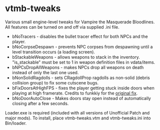 # vtmb-tweaks
Various small engine-level tweaks for Vampire the Masquerade Bloodlines. All features can be turned on and off via supplied .ini file.  
* bNoTracers - disables the bullet tracer effect for both NPCs and the player.
* bNoCorpseDespawn - prevents NPC corpses from despawning until a level transition occurs (a loading screen).
* bStackableWeapons - allows weapons to stack in the inventory. "is_stackable" must be set to 1 in weapon definition files in vdata/items.
* bNPCsDropAllWeapons - makes NPCs drop all weapons on death instead of only the last one used.
* bNonSolidRagdolls - sets CRagdollProp ragdolls as non-solid (debris collision group) to fix some cutscene bugs.
* bFixDoorsAtHighFPS - fixes the player getting stuck inside doors when playing at high framerate. Credits to funkkiy for the [original fix](https://github.com/funkkiy/BloodlinesPatch).
* bNoDoorAutoClose - Makes doors stay open instead of automatically closing after a few seconds.
  
Loader.exe is required (included with all versions of Unofficial Patch and major mods). To install, place vtmb-tweaks.vtm and vtmb-tweaks.ini into Bin/loader.
